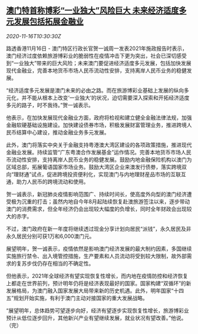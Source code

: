 <!--1605525797000-->
[澳门特首称博彩“一业独大”风险巨大 未来经济适度多元发展包括拓展金融业](https://cn.reuters.com/article/macau-gambling-industry-risk-1116-idCNKBS27W13D)
------

<div><i>2020-11-16T10:30:30Z</i></div><p>路透香港11月16日 - 澳门特区行政长官贺一诚周一发表2021年施政报告时表示，澳门经济过度依赖旅游博彩业的脆弱性在疫情冲击下更为突出，社会已深切感受到“一业独大”带来的巨大风险；未来澳门要促进经济适度多元发展，包括加快发展现代金融业，完善本地货币市场人民币流动性安排，支持离岸人民币业务的稳健发展。</p><p>“经济适度多元发展是澳门未来的必由之路。而在旅游博彩业基础上发展的纵向多元化，并不能从根本上改变‘一业独大’的状况，迫切需要深入探索和开拓经济适度多元的路子，时不我待。”贺一诚表示。</p><p>他表示，在加快发展现代金融业方面，政府将检视和建立健全金融法律法规，加强金融软硬基础设施建设。加快建设债券市场，积极发展财富管理业务，推进跨境人民币结算中心建设，推动金融业务多元发展。</p><p>此外，澳门将落实中央关于金融支持粤港澳大湾区建设的各项政策措施，推进现代金融业发展。持续监管“广东粤澳合作发展基金”运作情况。完善本地货币市场人民币流动性安排，支持离岸人民币业务的稳健发展。鼓励内地金融保险机构以澳门为区域总部，拓展葡语国家市场业务。鼓励大湾区企业来澳发行债劵，落实跨境双向“理财通”试点，促进跨境投资便利化，实现澳门与内地理财産品市场的互联互通，助力人民币的跨境流动和使用。</p><p>贺一诚表示，新冠肺炎疫情影响范围广、持续时间长，使高度外向型的澳门经济遭受极为沉重的打击；虽然内地自今年8月起陆续恢复赴澳旅游签注以来，逐步带动澳门的消费需求，但全年经济仍会出现较大幅度的负增长，同时全年财政会出现较大的赤字。</p><p>不过，澳门政府在新一年度将继续透过现金分享计划向居民“派钱”，永久居民及非永久居民分别可获1万和6,000澳门元。</p><p>展望明年，贺一诚表示，疫情依然是影响澳门经济发展的最大制约因素，多国继续实施旅行禁令、出入境管控措施，生产要素和人员流动将受到较大限制，故外部需求的复苏步伐仍存在相当的不确定性。</p><p>但他表示，2021年全球经济有望实现恢复性增长，而内地在疫情防控和经济恢复上都走在世界前列，预计明年仍将是经济表现最好的国家。国家构建“双循环”的新发展格局，为澳门融入国家发展大局带来新的历史机遇。此外，明年国家“十四五”规划开始实施，有利于澳门主动对接国家的重大发展战略。</p><p>“展望明年，总体趋势可望逐步向好，经济有望逐步实现恢复性增长，旅游博彩业预计从低位逐步回升，其他新兴产业有望继续发展，就业状况有望改善。”他说。（完）</p>
